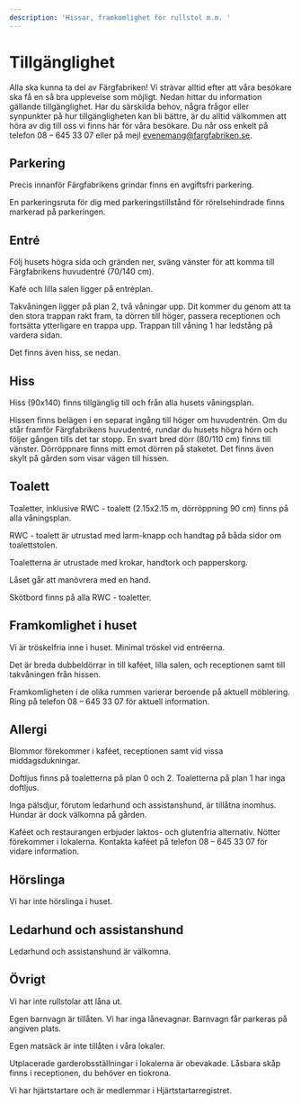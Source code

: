```yaml
---
description: 'Hissar, framkomlighet för rullstol m.m. '
---
```


# Tillgänglighet

Alla ska kunna ta del av Färgfabriken! Vi strävar alltid efter att våra besökare ska få en så bra upplevelse som möjligt. Nedan hittar du information gällande tillgänglighet. Har du särskilda behov, några frågor eller synpunkter på hur tillgängligheten kan bli bättre, är du alltid välkommen att höra av dig till oss vi finns här för våra besökare. Du når oss enkelt på telefon 08 – 645 33 07 eller på mejl [evenemang@fargfabriken.se](mailto:evenemang@fargfabriken.se).

## Parkering

Precis innanför Färgfabrikens grindar finns en avgiftsfri parkering.

En parkeringsruta för dig med parkeringstillstånd för rörelsehindrade finns markerad på parkeringen.

## Entré

Följ husets högra sida och gränden ner, sväng vänster för att komma till Färgfabrikens huvudentré \(70/140 cm\).

Kafé och lilla salen ligger på entréplan.

Takvåningen ligger på plan 2, två våningar upp. Dit kommer du genom att ta den stora trappan rakt fram, ta dörren till höger, passera receptionen och fortsätta ytterligare en trappa upp. Trappan till våning 1 har ledstång på vardera sidan.

Det finns även hiss, se nedan.

## Hiss

Hiss \(90x140\) finns tillgänglig till och från alla husets våningsplan.

Hissen finns belägen i en separat ingång till höger om huvudentrén. Om du står framför Färgfabrikens huvudentré, rundar du husets högra hörn och följer gången tills det tar stopp. En svart bred dörr \(80/110 cm\) finns till vänster. Dörröppnare finns mitt emot dörren på staketet. Det finns även skylt på gården som visar vägen till hissen.

## Toalett

Toaletter, inklusive RWC - toalett \(2.15x2.15 m, dörröppning 90 cm\) finns på alla våningsplan.

RWC - toalett är utrustad med larm-knapp och handtag på båda sidor om toalettstolen.

Toaletterna är utrustade med krokar, handtork och papperskorg.

Låset går att manövrera med en hand.

Skötbord finns på alla RWC - toaletter.

## Framkomlighet i huset

Vi är tröskelfria inne i huset. Minimal tröskel vid entréerna.

Det är breda dubbeldörrar in till kaféet, lilla salen, och receptionen samt till takvåningen från hissen.

Framkomligheten i de olika rummen varierar beroende på aktuell möblering. Ring på telefon 08 – 645 33 07 för aktuell information.

## Allergi

Blommor förekommer i kaféet, receptionen samt vid vissa middagsdukningar.

Doftljus finns på toaletterna på plan 0 och 2. Toaletterna på plan 1 har inga doftljus.

Inga pälsdjur, förutom ledarhund och assistanshund, är tillåtna inomhus. Hundar är dock välkomna på gården.

Kaféet och restaurangen erbjuder laktos- och glutenfria alternativ. Nötter förekommer i lokalerna. Kontakta kaféet på telefon 08 – 645 33 07 för vidare information.

## Hörslinga

Vi har inte hörslinga i huset.

## Ledarhund och assistanshund

Ledarhund och assistanshund är välkomna.

## Övrigt

Vi har inte rullstolar att låna ut.

Egen barnvagn är tillåten. Vi har inga lånevagnar. Barnvagn får parkeras på angiven plats.

Egen matsäck är inte tillåten i våra lokaler.

Utplacerade garderobsställningar i lokalerna är obevakade. Låsbara skåp finns i receptionen, du behöver en tiokrona.

Vi har hjärtstartare och är medlemmar i Hjärtstartarregistret.

